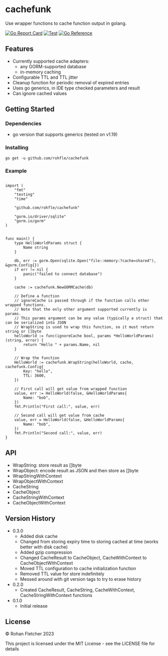 # cachefunk

Use wrapper functions to cache function output in golang.

[![Go Report Card](https://goreportcard.com/badge/github.com/rohfle/cachefunk)](https://goreportcard.com/report/github.com/rohfle/cachefunk)
[![Test](https://github.com/rohfle/cachefunk/actions/workflows/test.yml/badge.svg)](https://github.com/rohfle/cachefunk/actions/workflows/test.yml)
[![Go Reference](https://pkg.go.dev/badge/github.com/rohfle/cachefunk.svg)](https://pkg.go.dev/github.com/rohfle/cachefunk)

## Features

- Currently supported cache adapters:
	- any GORM-supported database
	- in-memory caching
- Configurable TTL and TTL jitter
- Cleanup function for periodic removal of expired entries
- Uses go generics, in IDE type checked parameters and result
- Can ignore cached values

## Getting Started

### Dependencies

* go version that supports generics (tested on v1.19)

### Installing

`go get -u github.com/rohfle/cachefunk`

### Example

```golang

import (
	"fmt"
	"testing"
	"time"

	"github.com/rohfle/cachefunk"

	"gorm.io/driver/sqlite"
	"gorm.io/gorm"
)


func main() {
	type HelloWorldParams struct {
		Name string
	}

	db, err := gorm.Open(sqlite.Open("file::memory:?cache=shared"), &gorm.Config{})
	if err != nil {
		panic("failed to connect database")
	}

	cache := cachefunk.NewGORMCache(db)

    // Define a function
	// ignoreCache is passed through if the function calls other wrapped functions.
	// Note that the only other argument supported currently is params.
	// This params argument can be any value (typically a struct) that can be serialized into JSON
	// WrapString is used to wrap this function, so it must return string or []byte
	helloWorld := func(ignoreCache bool, params *HelloWorldParams) (string, error) {
		return "Hello " + params.Name, nil
	}

    // Wrap the function
	HelloWorld := cachefunk.WrapString(helloWorld, cache, cachefunk.Config{
		Key: "hello",
		TTL: 3600,
	})

	// First call will get value from wrapped function
	value, err := HelloWorld(false, &HelloWorldParams{
		Name: "bob",
	})
	fmt.Println("First call:", value, err)

	// Second call will get value from cache
	value, err = HelloWorld(false, &HelloWorldParams{
		Name: "bob",
	})
	fmt.Println("Second call:", value, err)
}
```

## API

- WrapString: store result as []byte
- WrapObject: encode result as JSON and then store as []byte
- WrapStringWithContext
- WrapObjectWithContext
- CacheString
- CacheObject
- CacheStringWithContext
- CacheObjectWithContext


## Version History

* 0.3.0
	* Added disk cache
	* Changed from storing expiry time to storing cached at time (works better with disk cache)
	* Added gzip compression
	* Changed CacheResult to CacheObject, CacheWithContext to CacheObjectWithContext
	* Moved TTL configuration to cache initialization function
	* Removed TTL value for store indefinitely
	* Messed around with git version tags to try to erase history
* 0.2.0
	* Created CacheResult, CacheString, CacheWithContext, CacheStringWithContext functions
* 0.1.0
    * Initial release


## License

© Rohan Fletcher 2023

This project is licensed under the MIT License - see the LICENSE file for details
